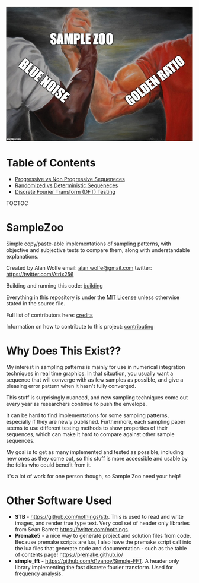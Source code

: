 ![SampleZoo](SampleZoo.jpg)

# Table of Contents

* [Progressive vs Non Progressive Sequeneces](./doc/progressive.md)
* [Randomized vs Deterministic Sequeneces](./doc/randomized.md)
* [Discrete Fourier Transform (DFT) Testing](./doc/dft.md)

TOCTOC

# SampleZoo
Simple copy/paste-able implementations of sampling patterns, with objective and subjective tests to compare them, along with understandable explanations.

Created by Alan Wolfe
email: alan.wolfe@gmail.com
twitter: https://twitter.com/Atrix256

Building and running this code: [building](building.md)

Everything in this repository is under the [MIT License](LICENSE) unless otherwise stated in the source file.

Full list of contributors here: [credits](credits.md)

Information on how to contribute to this project: [contributing](contributing.md)

# Why Does This Exist??

My interest in sampling patterns is mainly for use in numerical integration techniques in real time graphics.  In that situation, you usually want a sequence that will converge with as few samples as possible, and give a pleasing error pattern when it hasn't fully converged.

This stuff is surprisingly nuanced, and new sampling techniques come out every year as researchers continue to push the envelope.

It can be hard to find implementations for some sampling patterns, especially if they are newly published.  Furthermore, each sampling paper seems to use different testing methods to show properties of their sequences, which can make it hard to compare against other sample sequences.

My goal is to get as many implemented and tested as possible, including new ones as they come out, so this stuff is more accessible and usable by the folks who could benefit from it.

It's a lot of work for one person though, so Sample Zoo need your help!

# Other Software Used

* **STB** - https://github.com/nothings/stb.  This is used to read and write images, and render true type text. Very cool set of header only libraries from Sean Barrett https://twitter.com/nothings.
* **Premake5** - a nice way to generate project and solution files from code.  Because premake scripts are lua, I also have the premake script call into the lua files that generate code and documentation - such as the table of contents page!  https://premake.github.io/
* **simple_fft** - https://github.com/d1vanov/Simple-FFT.  A header only library implementing the fast discrete fourier transform.  Used for frequency analysis.
